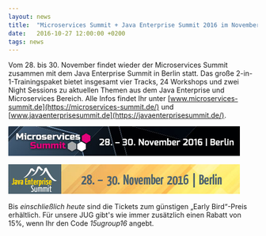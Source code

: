 ```yaml
---
layout: news
title:  "Microservices Summit + Java Enterprise Summit 2016 im November mit JUG-Rabatt"
date:   2016-10-27 12:00:00 +0200
tags: news
---
```


Vom 28. bis 30. November findet wieder der Microservices Summit zusammen mit dem Java Enterprise Summit in Berlin statt. Das große 2-in-1-Trainingspaket bietet insgesamt vier Tracks, 24 Workshops und zwei Night Sessions zu aktuellen
Themen aus dem Java Enterprise und Microservices Bereich. Alle Infos findet Ihr unter [www.microservices-summit.de](https://microservices-summit.de/) und [www.javaenterprisesummit.de](https://javaenterprisesummit.de/).

[![Microservices Summit 2016](/assets/img/banner/microservices-summit-2016-2_468x60.jpg "Microservices Summit 2016")](https://microservices-summit.de/)

[![Java Enterprise Summit 2016](/assets/img/banner/java-enterprise-summit-2016-2_468x60.jpg "Java Enterprise Summit 2016")](https://javaenterprisesummit.de/)

Bis *einschließlich heute* sind die Tickets zum günstigen „Early Bird“-Preis erhältlich. Für unsere JUG gibt's wie immer zusätzlich einen Rabatt von 15%, wenn Ihr den Code *15ugroup16* angebt.
